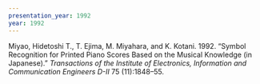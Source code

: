 ```yaml
---
presentation_year: 1992
year: 1992
---
```


Miyao, Hidetoshi T., T. Ejima, M. Miyahara, and K. Kotani. 1992. “Symbol Recognition for Printed Piano Scores Based on the Musical Knowledge (in Japanese).” <i>Transactions of the Institute of Electronics, Information and Communication Engineers D-II</i> 75 (11):1848–55.